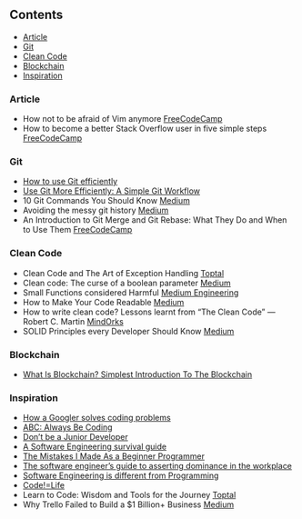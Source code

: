 ## Contents

* [Article](#article)
* [Git](#git)
* [Clean Code](#clean-code)
* [Blockchain](#blockchain)
* [Inspiration](#inspiration)

### Article

* How not to be afraid of Vim anymore [FreeCodeCamp](https://medium.com/free-code-camp/how-not-to-be-afraid-of-vim-anymore-ec0b7264b0ae)
* How to become a better Stack Overflow user in five simple steps [FreeCodeCamp](https://medium.com/free-code-camp/5-steps-to-become-a-better-stack-overflow-user-4ce85711c0f9)

### Git

* [How to use Git efficiently](https://www.freecodecamp.org/news/how-to-use-git-efficiently-54320a236369/)
* [Use Git More Efficiently: A Simple Git Workflow](https://medium.com/@negarjf/use-git-more-efficiently-a-simple-git-workflow-c4e650289ec8)
* 10 Git Commands You Should Know [Medium](https://towardsdatascience.com/10-git-commands-you-should-know-df54bea1595c)
* Avoiding the messy git history [Medium](https://medium.com/prototyped/avoiding-the-messy-git-history-508c9066e63b)
* An Introduction to Git Merge and Git Rebase: What They Do and When to Use Them [FreeCodeCamp](https://medium.com/free-code-camp/an-introduction-to-git-merge-and-rebase-what-they-are-and-how-to-use-them-131b863785f)

### Clean Code

* Clean Code and The Art of Exception Handling [Toptal](https://www.toptal.com/abap/clean-code-and-the-art-of-exception-handling)
* Clean code: The curse of a boolean parameter [Medium](https://medium.com/@amlcurran/clean-code-the-curse-of-a-boolean-parameter-c237a830b7a3)
* Small Functions considered Harmful [Medium Engineering](https://medium.com/@copyconstruct/small-functions-considered-harmful-91035d316c29)
* How to Make Your Code Readable [Medium](https://medium.com/s/story/the-importance-of-readable-code-165895e939c7)
* How to write clean code? Lessons learnt from “The Clean Code” — Robert C. Martin [MindOrks](https://medium.com/mindorks/how-to-write-clean-code-lessons-learnt-from-the-clean-code-robert-c-martin-9ffc7aef870c)
* SOLID Principles every Developer Should Know [Medium](https://blog.bitsrc.io/solid-principles-every-developer-should-know-b3bfa96bb688)

### Blockchain
* [What Is Blockchain? Simplest Introduction To The Blockchain](https://medium.com/mindorks/what-is-blockchain-simplest-introduction-to-the-blockchain-764a468e1575)

### Inspiration

* [How a Googler solves coding problems](https://blog.usejournal.com/how-a-googler-solves-coding-problems-ec5d59e73ec5)
* [ABC: Always Be Coding](https://medium.com/always-be-coding/abc-always-be-coding-d5f8051afce2)
* [Don’t be a Junior Developer](https://medium.com/zerotomastery/dont-be-a-junior-developer-608c255b3056)
* [A Software Engineering survival guide](https://medium.com/free-code-camp/a-software-engineering-survival-guide-fe3eafb47166)
* [The Mistakes I Made As a Beginner Programmer](https://medium.com/edge-coders/the-mistakes-i-made-as-a-beginner-programmer-ac8b3e54c312)
* [The software engineer’s guide to asserting dominance in the workplace](https://medium.com/feature-creep/the-software-engineer-s-guide-to-asserting-office-dominance-ddea7b598df7)
* [Software Engineering is different from Programming](https://medium.com/edge-coders/software-engineering-is-different-from-programming-b108c135af26)
* [Code!=Life](https://medium.com/@hitherejoe/code-life-d25d9178e4da)
* Learn to Code: Wisdom and Tools for the Journey [Toptal](https://www.toptal.com/freelance/learn-to-code-wisdom-and-tools)
* Why Trello Failed to Build a $1 Billion+ Business [Medium](https://blog.usejournal.com/why-trello-failed-to-build-a-1-billion-business-e1579511d5dc)
